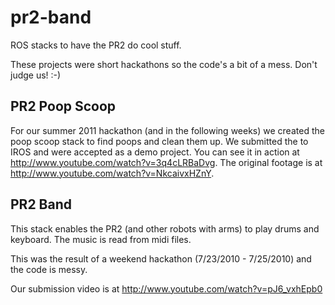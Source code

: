 # pr2-band

ROS stacks to have the PR2 do cool stuff.

These projects were short hackathons so the code's a bit of a mess. Don't judge us! :-)

## PR2 Poop Scoop

For our summer 2011 hackathon (and in the following weeks) we created the poop scoop stack to find poops and clean them up. We submitted the to IROS and were accepted as a demo project. You can see it in action at http://www.youtube.com/watch?v=3q4cLRBaDvg. The original footage is at http://www.youtube.com/watch?v=NkcaivxHZnY.

## PR2 Band

This stack enables the PR2 (and other robots with arms) to play drums and keyboard. The music is read from midi files.

This was the result of a weekend hackathon (7/23/2010 - 7/25/2010) and the code is messy.

Our submission video is at http://www.youtube.com/watch?v=pJ6_vxhEpb0
